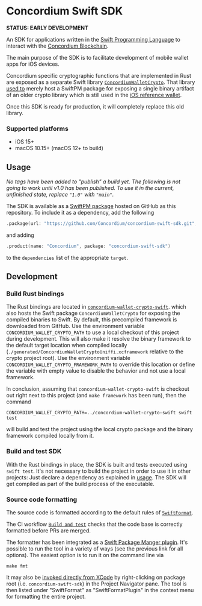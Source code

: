 # Concordium Swift SDK

**STATUS: EARLY DEVELOPMENT**

An SDK for applications written in the [Swift Programming Language](https://www.swift.org/) to
interact with the [Concordium Blockchain](https://concordium.com).

The main purpose of the SDK is to facilitate development of mobile wallet apps for iOS devices.

Concordium specific cryptographic functions that are implemented in Rust are exposed as a separate Swift library
[`ConcordiumWalletCrypto`](https://github.com/Concordium/concordium-wallet-crypto-swift).
That library [used to](https://github.com/Concordium/concordium-wallet-crypto-swift?tab=readme-ov-file#prior-usage)
merely host a SwiftPM package for exposing a single binary artifact of an older crypto library
which is still used in the [iOS reference wallet](https://github.com/Concordium/concordium-reference-wallet-ios/).

Once this SDK is ready for production, it will completely replace this old library.

### Supported platforms

- iOS 15+
- macOS 10.15+ (macOS 12+ to build)

## Usage

*No tags have been added to "publish" a build yet. The following is not going to work until v1.0 has been published.
To use it in the current, unfinished state, replace `"1.0"` with `"main"`.*

The SDK is available as a [SwiftPM package](https://developer.apple.com/documentation/xcode/swift-packages)
hosted on GitHub as this repository.
To include it as a dependency, add the following 

```swift
.package(url: "https://github.com/Concordium/concordium-swift-sdk.git", from: "1.0")
```

and adding

```swift
.product(name: "Concordium", package: "concordium-swift-sdk")
```

to the `dependencies` list of the appropriate `target`.

## Development

### Build Rust bindings

The Rust bindings are located in [`concordium-wallet-crypto-swift`](https://github.com/Concordium/concordium-wallet-crypto-swift).
which also hosts the Swift package `ConcordiumWalletCrypto` for exposing the compiled binaries to Swift.
By default, this precompiled framework is downloaded from GitHub.
Use the environment variable `CONCORDIUM_WALLET_CRYPTO_PATH` to use a local checkout of this project during development.
This will also make it resolve the binary framework to the default target location when compiled locally
(`./generated/ConcordiumWalletCryptoUniffi.xcframework` relative to the crypto project root).
Use the environment variable `CONCORDIUM_WALLET_CRYPTO_FRAMEWORK_PATH` to override this location
or define the variable with empty value to disable the behavior and not use a local framework.

In conclusion, assuming that `concordium-wallet-crypto-swift` is checkout out right next to this project
(and `make framework` has been run), then the command
```shell
CONCORDIUM_WALLET_CRYPTO_PATH=../concordium-wallet-crypto-swift swift test
```
will build and test the project using the local crypto package and the binary framework compiled locally from it.

### Build and test SDK

With the Rust bindings in place, the SDK is built and tests executed using `swift test`.
It's not necessary to build the project in order to use it in other projects:
Just declare a dependency as explained in [usage](#usage).
The SDK will get compiled as part of the build process of the executable.

### Source code formatting

The source code is formatted according to the default rules of [`SwiftFormat`](https://github.com/nicklockwood/SwiftFormat).

The CI workflow [`Build and test`](https://github.com/Concordium/concordium-swift-sdk/blob/main/.github/workflows/build%2Btest.yml)
checks that the code base is correctly formatted before PRs are merged.

The formatter has been integrated as a
[Swift Package Manger plugin](https://github.com/nicklockwood/SwiftFormat#swift-package-manager-plugin).
It's possible to run the tool in a variety of ways (see the previous link for all options).
The easiest option is to run it on the command line via

```shell
make fmt
```

It may also be [invoked directly from XCode](https://github.com/nicklockwood/SwiftFormat#trigger-plugin-from-xcode)
by right-clicking on package root (i.e. `concordium-swift-sdk`) in the Project Navigator pane.
The tool is then listed under "SwiftFormat" as "SwiftFormatPlugin" in the context menu for formatting the entire project.
